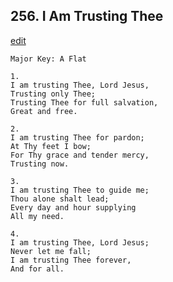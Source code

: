 
## 256.  I Am Trusting Thee
[edit](https://docs.google.com/document/d/1xqs7Fwkh5PVIq7MwNtbRCYle-HtPvFr8/edit?mode=html)



    Major Key: A Flat

    1.
    I am trusting Thee, Lord Jesus,
    Trusting only Thee;
    Trusting Thee for full salvation,
    Great and free.

    2.
    I am trusting Thee for pardon;
    At Thy feet I bow;
    For Thy grace and tender mercy,
    Trusting now.

    3.
    I am trusting Thee to guide me;
    Thou alone shalt lead;
    Every day and hour supplying
    All my need.

    4.
    I am trusting Thee, Lord Jesus;
    Never let me fall;
    I am trusting Thee forever,
    And for all.
